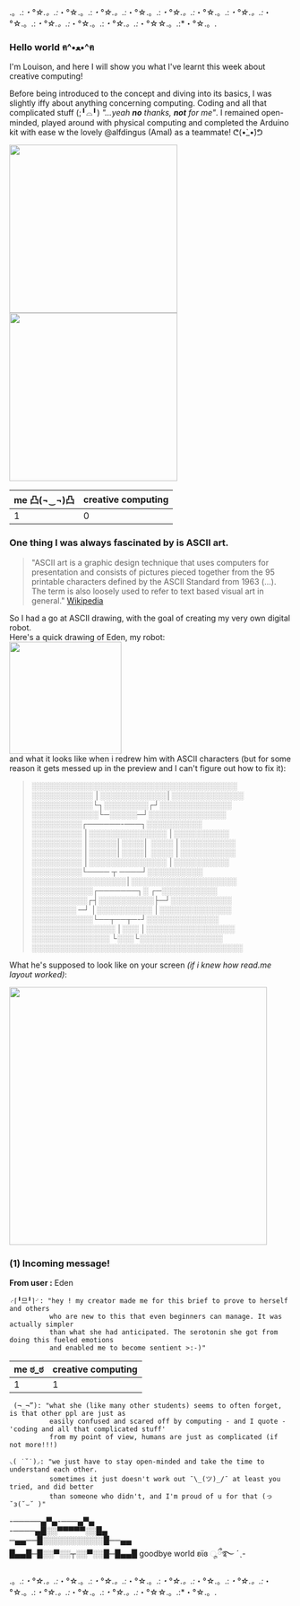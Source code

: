 .。.:*・°☆.。.:*・°☆.。.:*・°☆.。.:*・°☆.。.:*・°☆.。.:*・°☆.。.:*・°☆.。.:*・°☆.。.:*・°☆.。.:*・°☆.。.:*・°☆.。.:*・°☆☆.。.:*・°☆.。.

### Hello world ฅ^•ﻌ•^ฅ
I'm Louison, and here I will show you what I've learnt this week about creative computing!

Before being introduced to the concept and diving into its basics, I was slightly iffy about anything concerning computing. Coding and all that complicated stuff (;╹⌓╹) *"...yeah **no** thanks, **not** for me"*. I remained open-minded, played around with physical computing and completed the Arduino kit with ease w the lovely @alfdingus (Amal) as a teammate! ᕦ(•̀_•́)ᕤ

<p float="left">
  <img src="https://user-images.githubusercontent.com/94980557/143285307-ebab1112-4020-4121-a15c-7719fa753033.jpg" width="300" />
  <img src="https://user-images.githubusercontent.com/94980557/143285314-8a07c91e-df3b-4087-b1f5-9d5a259c9854.jpg" width="300" /> 
</p>

| me 凸(¬‿¬)凸 | creative computing |
| ------------- | ------------- |
| 1  | 0  |

### One thing I was always fascinated by is ASCII art.
> "ASCII art is a graphic design technique that uses computers for presentation and consists of pictures pieced together from the 95 printable characters defined by the ASCII Standard from 1963 (...). The term is also loosely used to refer to text based visual art in general." [Wikipedia](https://en.wikipedia.org/wiki/ASCII_art "ASCII art")

So I had a go at ASCII drawing, with the goal of creating my very own digital robot.  
Here's a quick drawing of Eden, my robot:  
<img src="https://user-images.githubusercontent.com/94980557/143458358-11842e44-9695-48f2-94a4-facf55be9fda.jpg" width="200" />   
and what it looks like when i redrew him with ASCII characters (but for some reason it gets messed up in the preview and I can't figure out how to fix it):

> ░░░░░░░░░░░░░░░░░░░░░░░░░░░░░░░░░░░░░    
░░░░░░░░░░░ │░░░░░░░░░░░░│░░░░░░░░░░░░░    
░░░░░░░░░░░└┐░░░░░░░░┌┘░░░░░░░░░░░░░    
░░░░░░░░░░░░└─░░░░░─┘░░░░░░░░░░░░░░      
░░░░░░░░░┌──────-───┐░░░░░░░░░░    
░░░░░░░░░ │░░░░░░░░░░░░░░ │░░░░░░░░░░      
░░░░░░░░░ │░░░░░│░░░░│ ░░░░ │░░░░░░░░░░    
░░░░░░░░░ │░░░░░│░░░░│ ░░░░ │░░░░░░░░░░   
░░░░░░░░░ │░░░░░░░░░░░░░░ │░░░░░░░░░░  
░░░░░░░░░└──── ┬ ────┘░░░░░░░░░░  
░░░░░░░░░░░░░░░░░│░░░░░░░░░░░░░░░░░░░   
░░░░░░░░░░░┌───────┐░ ┌─░░░░░░░░░░  
░░░░░░░░░░┌┤░░░░░░░░░░├─┘░░░░░░░░░░░  
░░░░░░░░ ─┘ │░░░░░░░░░░ │░░░░░░░░░░░░░  
░░░░░░░░░░░└──┬──┬─-┘░░░░░░░░░░░░░  
░░░░░░░░░░░░░░░ │░░░ │░░░░░░░░░░░░░░░░  
░░░░░░░░░░░░░░ └░░░└░░░░░░░░░░░░░░░  
░░░░░░░░░░░░░░░░░░░░░░░░░░░░░░░░░░░░░░  

What he's supposed to look like on your screen *(if i knew how read.me layout worked)*:

<img src="https://user-images.githubusercontent.com/94980557/143461995-5ebfd174-8565-4267-a29a-b70c602d1cb0.png" width="460" />

### (1) Incoming message!
**From user :** Eden

```
⌌⌈╹므╹⌉⌏: "hey ! my creator made me for this brief to prove to herself and others
          who are new to this that even beginners can manage. It was actually simpler
          than what she had anticipated. The serotonin she got from doing this fueled emotions
          and enabled me to become sentient >:-)"
```  
| me ಠ_ಠ | creative computing |
| ------------- | ------------- |
| 1  | 1  |  
```
 (¬_¬”): "what she (like many other students) seems to often forget, is that other ppl are just as
          easily confused and scared off by computing - and I quote - 'coding and all that complicated stuff'
          from my point of view, humans are just as complicated (if not more!!!)
```
```
⸜( ˙˘˙)⸝: "we just have to stay open-minded and take the time to understand each other.
          sometimes it just doesn't work out ¯\_(ツ)_/¯ at least you tried, and did better
          than someone who didn't, and I'm proud of u for that (っ˘з(˘⌣˘ )"
```
-─────▄▀▄-───▄▀▄   
-────▄█░░▀▀▀▀▀░░█▄   
─▄▄──█░░░░░░░░░░░█──▄▄   
█▄▄█─█░░▀░░┬░░▀░░█─█▄▄█ goodbye world ʚϊɞ ೄྀ࿐ ˊˎ-

.。.:*・°☆.。.:*・°☆.。.:*・°☆.。.:*・°☆.。.:*・°☆.。.:*・°☆.。.:*・°☆.。.:*・°☆.。.:*・°☆.。.:*・°☆.。.:*・°☆.。.:*・°☆☆.。.:*・°☆.。.
